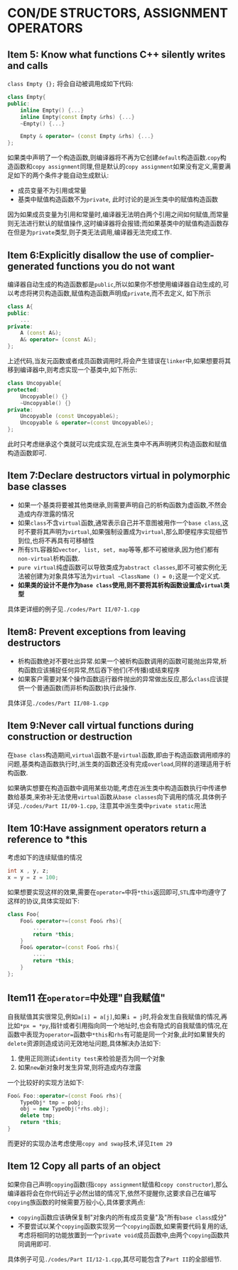 # CON/DE STRUCTORS, ASSIGNMENT OPERATORS

## Item 5: Know what functions C++ silently writes and calls

`class Empty {};` 将会自动被调用成如下代码:

```cpp
class Empty{
public:
    inline Empty() {...}
    inline Empty(const Empty &rhs) {...}
    ~Empty() {...}

    Empty & operator= (const Empty &rhs) {...}
};
```

如果类中声明了一个构造函数,则编译器将不再为它创建`default`构造函数.`copy`构造函数和`copy assignment`同理,但是默认的`copy assignment`如果没有定义,需要满足如下的两个条件才能自动生成默认:

- 成员变量不为引用或常量
- 基类中赋值构造函数不为`private`, 此时讨论的是派生类中的赋值构造函数

因为如果成员变量为引用和常量时,编译器无法明白两个引用之间如何赋值,而常量则无法进行默认的赋值操作,这时编译器将会报错;而如果基类中的赋值构造函数存在但是为`private`类型,则子类无法调用,编译器无法完成工作.

## Item 6:Explicitly disallow the use of complier-generated functions you do not want

编译器自动生成的构造函数都是`public`,所以如果你不想使用编译器自动生成的,可以考虑将拷贝构造函数,赋值构造函数声明成`private`,而不去定义, 如下所示

```cpp
class A{
public: 
    ...
private:
    A (const A&);
    A& operator= (const A&);
};
```

上述代码,当友元函数或者成员函数调用时,将会产生错误在`linker`中,如果想要将其移到编译器中,则考虑实现一个基类中,如下所示:

```cpp
class Uncopyable{
protected:
    Uncopyable() {}
    ~Uncopyable() {}
private:    
    Uncopyable (const Uncopyable&);
    Uncopyable & operator=(const Uncopyable&);
};
```

此时只考虑继承这个类就可以完成实现,在派生类中不再声明拷贝构造函数和赋值构造函数即可.

## Item 7:Declare destructors virtual in polymorphic base classes

- 如果一个基类将要被其他类继承,则需要声明自己的析构函数为虚函数,不然会造成内存泄露的情况
- 如果`class`不含`virtual`函数,通常表示自己并不意图被用作一个`base class`,这时不要将其声明为`virtual`,如果强制设置成为`virtual`,那么即便程序实现细节到位,也将不再具有可移植性
- 所有`STL`容器如`vector, list, set, map`等等,都不可被继承,因为他们都有`non-virtual`析构函数.
- `pure virtual`纯虚函数可以导致类成为`abstract classes`,即不可被实例化无法被创建为对象具体写法为`virtual ~ClassName () = 0;`这是一个定义式.
- **如果类的设计不是作为`base class`使用,则不要将其析构函数设置成`virtual`类型**

具体更详细的例子见`./codes/Part II/07-1.cpp`

## Item8: Prevent exceptions from leaving destructors

- 析构函数绝对不要吐出异常.如果一个被析构函数调用的函数可能抛出异常,析构函数应该捕捉任何异常,然后吞下他们(不传播)或结束程序
- 如果客户需要对某个操作函数运行器件抛出的异常做出反应,那么`class`应该提供一个普通函数(而非析构函数)执行此操作.

具体详见`./codes/Part II/08-1.cpp`

## Item 9:Never call virtual functions during construction or destruction

在`base class`构造期间,`virtual`函数不是`virtual`函数,即由于构造函数调用顺序的问题,基类构造函数执行时,派生类的函数还没有完成`overload`,同样的道理适用于析构函数.

如果确实想要在构造函数中调用某些功能,考虑在派生类中构造函数执行中传递参数给基类,来弥补无法使用`virtual`函数从`base classes`向下调用的情况.具体例子详见`./codes/Part II/09-1.cpp`, 注意其中派生类中`private static`用法

## Item 10:Have assignment operators return a reference to *this

考虑如下的连续赋值的情况

```cpp
int x , y, z;
x = y = z = 100;
```

如果想要实现这样的效果,需要在`operator=`中将`*this`返回即可,`STL`库中均遵守了这样的协议,具体实现如下:

```cpp
class Foo{
    Foo& operator+=(const Foo& rhs){
        ....
        return *this;
    }
    Foo& operator=(const Foo& rhs){
        ....
        return *this;
    }
};
```

## Item11 在`operator=`中处理"自我赋值"

自我赋值其实很常见,例如`a[i] = a[j]`,如果`i = j`时,将会发生自我赋值的情况,再比如`*px = *py`,指针或者引用指向同一个地址时,也会有隐式的自我赋值的情况,在函数中表现为`operator=`函数中`*this`和`rhs`有可能是同一个对象,此时如果冒失的`delete`资源则造成访问无效地址问题,具体解决办法如下:

1. 使用正同测试`identity test`来检验是否为同一个对象
2. 如果`new`新对象时发生异常,则将造成内存泄露

一个比较好的实现方法如下:

```cpp
Foo& Foo::operator=(const Foo& rhs){
    TypeObj* tmp = pobj;
    obj = new TypeObj(*rhs.obj);
    delete tmp;
    return *this;
}
```

而更好的实现办法考虑使用`copy and swap`技术,详见`Item 29`

## Item 12 Copy all parts of an object

如果你自己声明`copying`函数(指`copy assignment`赋值和`copy constructor`),那么编译器将会在你代码近乎必然出错的情况下,依然不提醒你,这要求自己在编写`copying`族函数的时候需要万般小心,具体要求两点:

- `copying`函数应该确保复制"对象内的所有成员变量"及"所有`base class`成分"
- 不要尝试以某个`copying`函数实现另一个`copying`函数,如果需要代码复用的话,考虑将相同的功能放置到一个`private void`成员函数中,由两个`copying`函数共同调用即可.

具体例子可见`./codes/Part II/12-1.cpp`,其尽可能包含了`Part II`的全部细节.
